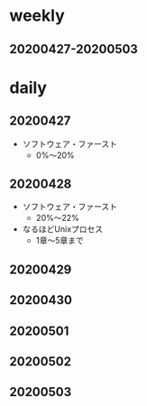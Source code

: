 # weekly
## 20200427-20200503

# daily
## 20200427
* ソフトウェア・ファースト
  * 0%〜20%

## 20200428
* ソフトウェア・ファースト
  * 20%〜22%
* なるほどUnixプロセス
  * 1章〜5章まで

## 20200429

## 20200430

## 20200501

## 20200502

## 20200503

